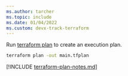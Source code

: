 ```yaml
---
ms.author: tarcher
ms.topic: include
ms.date: 01/04/2022
ms.custom: devx-track-terraform
---
```


Run [terraform plan](https://www.terraform.io/docs/commands/plan.html) to create an execution plan.

```cmd
terraform plan -out main.tfplan
```

[!INCLUDE [terraform-plan-notes.md](terraform-plan-notes.md)]